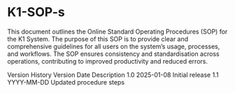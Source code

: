 # K1-SOP-s
This document outlines the Online Standard Operating Procedures (SOP) for the K1 System. 
The purpose of this SOP is to provide clear and comprehensive guidelines for all users on the system’s usage, processes, and workflows. 
The SOP ensures consistency and standardisation across operations, contributing to improved productivity and reduced errors.

Version History
Version	        Date	            Description
1.0	        2025-01-08	    Initial release
1.1	        YYYY-MM-DD	    Updated procedure steps